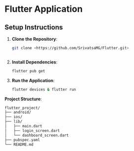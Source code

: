 # Flutter Application

## Setup Instructions

1. **Clone the Repository**:
   ```sh
   git clone <https://github.com/SrivatsaMG/Flutter.git>
 
2. **Install Dependencies**:
   ```sh
   flutter pub get
3. **Run the Application**:
   ```sh
   flutter devices & flutter run
  **Project Structure**:
   ```sh
   flutter_project/
├── android/
├── ios/
├── lib/
│   ├── main.dart
│   ├── login_screen.dart
│   └── dashboard_screen.dart
├── pubspec.yaml
└── README.md


   



